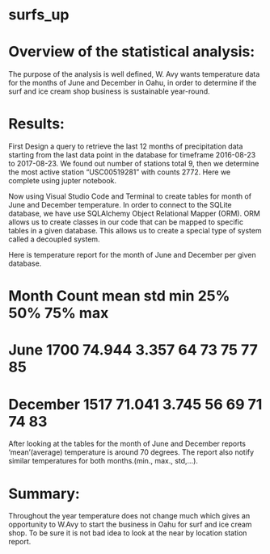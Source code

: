 # surfs_up

# Overview of the statistical analysis:
The purpose of the analysis is well defined, W. Avy  wants temperature data for the months of June and December in Oahu, in order to determine if the surf and ice cream shop business is sustainable year-round.

# Results:
First Design a query to retrieve the last 12 months of precipitation data starting from the last data point in the database for timeframe 2016-08-23 to 2017-08-23.  We found out number of stations total 9, then we determine the most active station “USC00519281” with counts 2772. Here we complete using jupter notebook.

Now using Visual Studio Code and Terminal to create tables for month of June and December temperature.
In order to connect to the SQLite database, we have use SQLAlchemy Object Relational Mapper (ORM).
ORM allows us to create classes in our code that can be mapped to specific tables in a given database.
This allows us to create a special type of system called a decoupled system.

Here is temperature report for the month of June and December per given database.

# Month     Count   mean      std     min   25%   50%   75%   max
# June      1700    74.944    3.357   64    73    75    77    85
# December  1517    71.041    3.745   56    69    71    74    83

After looking at the tables for the month of June and December reports ‘mean’(average) temperature is around 70 degrees.
The report also notify similar temperatures for both months.(min., max., std,…).

# Summary:
Throughout the year temperature does not change much which gives an opportunity to W.Avy to start the business in Oahu for surf and ice cream shop.
To be sure it is not bad idea to look at the near by location station report.

